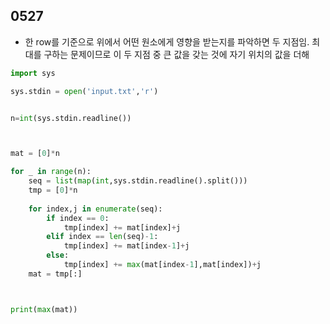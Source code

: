 ## 0527
- 한 row를 기준으로 위에서 어떤 원소에게 영향을 받는지를 파악하면 두 지점임. 최대를 구하는 문제이므로 이 두 지점 중 큰 값을 갖는 것에 자기 위치의 값을 더해 

```python
import sys

sys.stdin = open('input.txt','r')


n=int(sys.stdin.readline())



mat = [0]*n

for _ in range(n):
    seq = list(map(int,sys.stdin.readline().split()))
    tmp = [0]*n
    
    for index,j in enumerate(seq):
        if index == 0:
            tmp[index] += mat[index]+j
        elif index == len(seq)-1:
            tmp[index] += mat[index-1]+j
        else:
            tmp[index] += max(mat[index-1],mat[index])+j
    mat = tmp[:]



print(max(mat))



```

